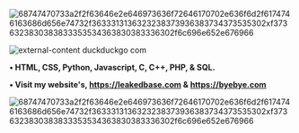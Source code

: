 ![68747470733a2f2f63646e2e646973636f72646170702e636f6d2f6174746163686d656e74732f3633313136323238373936383734373535302xf3736323830383833353534363830383336302f6c696e652e676966](https://user-images.githubusercontent.com/91817371/135745193-71402736-109d-46ba-a70b-a3110490a7c9.gif)

![external-content duckduckgo com](https://user-images.githubusercontent.com/91817371/135745121-9ea4d4b4-d150-4a8b-8592-0cea9a3282b6.gif)

**• HTML, CSS, Python, Javascript, C, C++, PHP, & SQL.**

**• Visit my website's, https://leakedbase.com & https://byebye.com**

![68747470733a2f2f63646e2e646973636f72646170702e636f6d2f6174746163686d656e74732f3633313136323238373936383734373535302xf3736323830383833353534363830383336302f6c696e652e676966](https://user-images.githubusercontent.com/91817371/135745193-71402736-109d-46ba-a70b-a3110490a7c9.gif)
